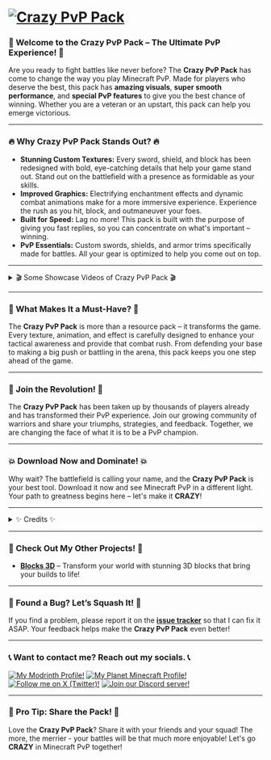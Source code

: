# [![Crazy PvP Pack](https://imgur.com/TrsYlA7.png)](https://modrinth.com/resourcepack/crazy-pvp-pack)

### **🚀 Welcome to the Crazy PvP Pack – The Ultimate PvP Experience! 🚀**
Are you ready to fight battles like never before? The **Crazy PvP Pack** has come to change the way you play Minecraft PvP. Made for players who deserve the best, this pack has **amazing visuals**, **super smooth performance**, and **special PvP features** to give you the best chance of winning. Whether you are a veteran or an upstart, this pack can help you emerge victorious.

---

### **🔥 Why Crazy PvP Pack Stands Out? 🔥**
- **Stunning Custom Textures:** Every sword, shield, and block has been redesigned with bold, eye-catching details that help your game stand out. Stand out on the battlefield with a presence as formidable as your skills.
- **Improved Graphics:** Electrifying enchantment effects and dynamic combat animations make for a more immersive experience. Experience the rush as you hit, block, and outmaneuver your foes.
- **Built for Speed:** Lag no more! This pack is built with the purpose of giving you fast replies, so you can concentrate on what's important – winning.
- **PvP Essentials:** Custom swords, shields, and armor trims specifically made for battles. All your gear is optimized to help you come out on top.

---

<details>
<summary>🎬 Some Showcase Videos of Crazy PvP Pack 🎬</summary>

Special Thanks to **Glitchy_Thunderz** and **GAMING WITH DARSH** for making these videos.
<iframe width="560" height="315" src="https://www.youtube-nocookie.com/embed/M4hd3Ki5om8" title="YouTube video player" frameborder="0" allow="accelerometer; autoplay; clipboard-write; encrypted-media; gyroscope; picture-in-picture; web-share" allowfullscreen></iframe>
<iframe width="560" height="315" src="https://www.youtube-nocookie.com/embed/mfQ-1V26tx4" title="YouTube video player" frameborder="0" allow="accelerometer; autoplay; clipboard-write; encrypted-media; gyroscope; picture-in-picture; web-share" allowfullscreen></iframe>

</details>

---

### **🎯 What Makes It a Must-Have? 🎯**
The **Crazy PvP Pack** is more than a resource pack – it transforms the game. Every texture, animation, and effect is carefully designed to enhance your tactical awareness and provide that combat rush. From defending your base to making a big push or battling in the arena, this pack keeps you one step ahead of the game.

---

### **🌟 Join the Revolution! 🌟**
The **Crazy PvP Pack** has been taken up by thousands of players already and has transformed their PvP experience. Join our growing community of warriors and share your triumphs, strategies, and feedback. Together, we are changing the face of what it is to be a PvP champion.

---

### **💥 Download Now and Dominate! 💥**
Why wait? The battlefield is calling your name, and the **Crazy PvP Pack** is your best tool. Download it now and see Minecraft PvP in a different light. Your path to greatness begins here – let's make it **CRAZY**!

---

<details>
<summary>✨ Credits ✨</summary>

A massive shoutout to the creators of these incredible resources that helped bring the **Crazy PvP Pack** to life. This pack includes textures and models originally crafted by other talented creators, with modifications or enhancements made by me. If I have unintentionally overlooked proper credit or if you would like your work removed, please don't hesitate to reach out to me on [Discord](https://discord.gg/rkhVTFKxwu). Your contributions are truly appreciated. _(sorted alphabetically)_:

- **3D End Crystals** – https://www.planetminecraft.com/texture-pack/3d-end-crystals
- **Animated Items** – https://modrinth.com/resourcepack/animated-items
- **Armor Trim Preview** – https://modrinth.com/resourcepack/armor-trim-preview
- **Blinking Ender Eyes** – https://modrinth.com/resourcepack/blinking-ender-eyes
- **Breaking Armor** – https://www.curseforge.com/minecraft/texture-packs/breaking-armor
- **Cubic Sun & Moon** – https://modrinth.com/resourcepack/cubic-sun-moon
- **Custom Block Outline** – https://www.curseforge.com/minecraft/texture-packs/custom-block-outline
- **Default Dark Mode** – https://modrinth.com/resourcepack/default-dark-mode
- **Default Dark Mode: Expansion** – https://modrinth.com/resourcepack/default-dark-mode-expansion
- **Even Better Enchants** – https://modrinth.com/resourcepack/even-better-enchants
- **Fantasy 3D Weapons CIT** – https://modrinth.com/resourcepack/fantasy-3d-weapons-cit
- **In-Game Brewing Guide** – https://modrinth.com/resourcepack/in-game-brewing-guide
- **Unstable Falling Blocks** – https://modrinth.com/resourcepack/unstable-falling-blocks
- **Vanilla Tweaks** – https://vanillatweaks.net
- **Visible Ores** – https://www.curseforge.com/minecraft/texture-packs/visible-ores
- **Visual Armor Trims** – https://modrinth.com/resourcepack/visual-armor-trims
- **XXVI's Shiny Armor Trims** – https://www.curseforge.com/minecraft/texture-packs/xxvis-shiny-armor-trims

</details>

---

### **🚨 Check Out My Other Projects! 🚨**
- **[Blocks 3D](https://modrinth.com/resourcepack/blocks-3d/)** – Transform your world with stunning 3D blocks that bring your builds to life!

---

### **🐛 Found a Bug? Let’s Squash It! 🐛**
If you find a problem, please report it on the [**issue tracker**](https://github.com/PrinceAkaid/Crazy-PvP-Pack/issues) so that I can fix it ASAP. Your feedback helps make the **Crazy PvP Pack** even better!

---

### 📞 Want to contact me? Reach out my socials. 📞
[![My Modrinth Profile!](https://imgur.com/rLQUIIr.png)](https://modrinth.com/user/CrazyBoy95YT)
[![My Planet Minecraft Profile!](https://imgur.com/jcRwGMN.png)](https://www.planetminecraft.com/member/crazyboy95yt)
[![Follow me on X (Twitter)!](https://imgur.com/IPOmg2q.png)](https://twitter.com/CrazyBoy95YT)
[![Join our Discord server!](https://imgur.com/n6ISYuP.png)](https://discord.gg/rkhVTFKxwu)

---

### **📢 Pro Tip: Share the Pack! 📢**
Love the **Crazy PvP Pack**? Share it with your friends and your squad! The more, the merrier - your battles will be that much more enjoyable! Let's go **CRAZY** in Minecraft PvP together!
